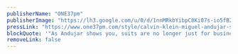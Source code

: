 ```yaml
---
publisherName: "ONE37pm"
publisherImage: "https://lh3.google.com/u/0/d/1nnMRkbYibpC8Ki07s-io5fB2N-8tNTFR"
pressLink: "https://www.one37pm.com/style/calvin-klein-miguel-andujar-suiting-ideas"
blockQuote: '"As Andujar shows you, suits are no longer just for business or a wardrobe splurge—suits can be a wardrobe staple every day."'
removeLink: false
---
```

